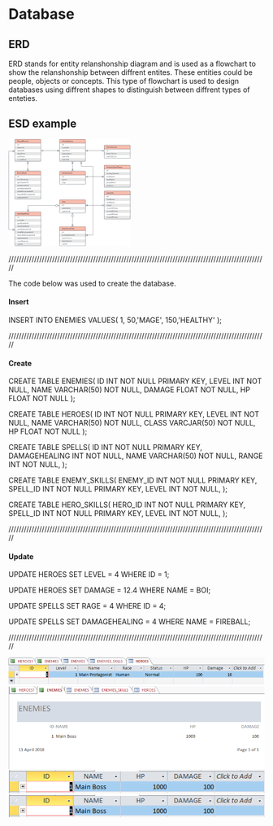# Database
## ERD
ERD stands for entity relanshonship diagram and is used as a flowchart to show the relanshonship between diffrent entites. These entities could be people, objects or concepts. This type of flowchart is used to design databases using diffrent shapes to distinguish between diffrent types of enteties.
## ESD example
![ERD flowchart](https://github.com/HORNETJOE/Database/blob/master/ERD.png)

/////////////////////////////////////////////////////////////////////////////////////////////////////

The code below was used to create the database.

#### Insert

INSERT INTO ENEMIES VALUES( 1, 50,'MAGE', 150,'HEALTHY' );

/////////////////////////////////////////////////////////////////////////////////////////////////////

#### Create

CREATE TABLE ENEMIES( ID INT NOT NULL PRIMARY KEY, LEVEL INT NOT NULL, NAME VARCHAR(50) NOT NULL, DAMAGE FLOAT NOT NULL, HP FLOAT NOT NULL );

CREATE TABLE HEROES( ID INT NOT NULL PRIMARY KEY, LEVEL INT NOT NULL, NAME VARCHAR(50) NOT NULL, CLASS VARCJAR(50) NOT NULL, HP FLOAT NOT NULL );

CREATE TABLE SPELLS( ID INT NOT NULL PRIMARY KEY, DAMAGEHEALING INT NOT NULL, NAME VARCHAR(50) NOT NULL, RANGE INT NOT NULL,
);

CREATE TABLE ENEMY_SKILLS( ENEMY_ID INT NOT NULL PRIMARY KEY, SPELL_ID INT NOT NULL PRIMARY KEY, LEVEL INT NOT NULL,
);

CREATE TABLE HERO_SKILLS( HERO_ID INT NOT NULL PRIMARY KEY, SPELL_ID INT NOT NULL PRIMARY KEY, LEVEL INT NOT NULL,
);

/////////////////////////////////////////////////////////////////////////////////////////////////////

#### Update

UPDATE HEROES SET LEVEL = 4 WHERE ID = 1;

UPDATE HEROES SET DAMAGE = 12.4 WHERE NAME = BOI;

UPDATE SPELLS SET RAGE = 4 WHERE ID = 4;

UPDATE SPELLS SET DAMAGEHEALING = 4 WHERE NAME = FIREBALL;

/////////////////////////////////////////////////////////////////////////////////////////////////////

![ERD flowchart](https://github.com/HORNETJOE/Database/blob/master/database%20image%20heros.PNG)
![ERD flowchart](https://github.com/HORNETJOE/Database/blob/master/interface.PNG)
![ERD flowchart](https://github.com/HORNETJOE/Database/blob/master/querying.PNG)
![ERD flowchart](https://github.com/HORNETJOE/Database/blob/master/query.PNG)
